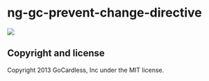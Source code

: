 # ng-gc-prevent-change-directive

![](https://circleci.com/gh/gocardless-ng/ng-gc-prevent-change-directive.png?circle-token=:circle-token)

## Copyright and license

Copyright 2013 GoCardless, Inc under the MIT license.
